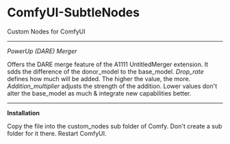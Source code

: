 # ComfyUI-SubtleNodes
Custom Nodes for ComfyUI

** **
*PowerUp (DARE) Merger*

Offers the DARE merge feature of the A1111 UntitledMerger extension. It sdds the difference of the donor_model to the base_model. *Drop_rate* defines how much will be added. The higher the value, the more. *Addition_multiplier* adjusts the strength of the addition. Lower values don't alter the base_model as much & integrate new capabilities better.

** **
**Installation**

Copy the file into the custom_nodes sub folder of Comfy. Don't create a sub folder for it there. Restart ComfyUI.
